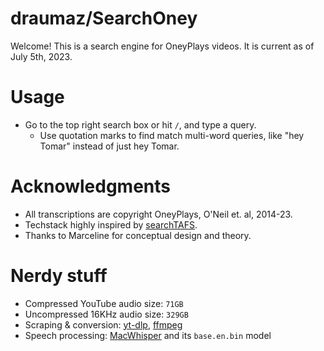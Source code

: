 # draumaz/SearchOney
Welcome! This is a search engine for OneyPlays videos. It is current as of July 5th, 2023.

# Usage
- Go to the top right search box or hit ```/```, and type a query.
  - Use quotation marks to find match multi-word queries, like "hey Tomar" instead of just hey Tomar.

# Acknowledgments 
- All transcriptions are copyright OneyPlays, O'Neil et. al, 2014-23.
- Techstack highly inspired by [searchTAFS](https://searchtafs.net).
- Thanks to Marceline for conceptual design and theory.

# Nerdy stuff
- Compressed YouTube audio size: ```71GB```
- Uncompressed 16KHz audio size: ```329GB```
- Scraping & conversion: [yt-dlp](https://github.com/yt-dlp/yt-dlp), [ffmpeg](https://ffmpeg.org)
- Speech processing: [MacWhisper](https://github.com/ggerganov/whisper.cpp) and its ```base.en.bin``` model
